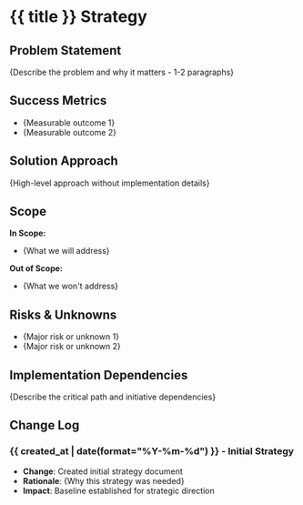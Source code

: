# {{ title }} Strategy

## Problem Statement

{Describe the problem and why it matters - 1-2 paragraphs}

## Success Metrics

- {Measurable outcome 1}
- {Measurable outcome 2}

## Solution Approach

{High-level approach without implementation details}

## Scope

**In Scope:**
- {What we will address}

**Out of Scope:**
- {What we won't address}

## Risks & Unknowns

- {Major risk or unknown 1}
- {Major risk or unknown 2}

## Implementation Dependencies

{Describe the critical path and initiative dependencies}

## Change Log

### {{ created_at | date(format="%Y-%m-%d") }} - Initial Strategy
- **Change**: Created initial strategy document
- **Rationale**: {Why this strategy was needed}
- **Impact**: Baseline established for strategic direction